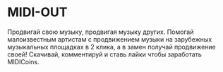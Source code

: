 # MIDI-OUT
Продвигай свою музыку, продвигая музыку других.  Помогай малоизвестным артистам с продвижением музыки на зарубежных музыкальных площадках в 2 клика, а в замен получай продвижение своей!  Скачивай, комментируй и ставь лайки чтобы заработать MIDICoins.

